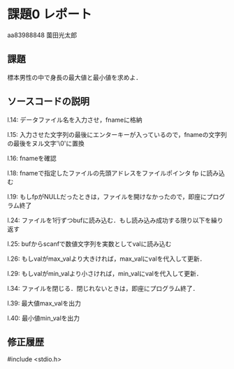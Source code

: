# 課題0 レポート

aa83988848 薗田光太郎

## 課題

標本男性の中で身長の最大値と最小値を求めよ．

## ソースコードの説明

l.14: データファイル名を入力させ，fnameに格納

l.15: 入力させた文字列の最後にエンターキーが入っているので，fnameの文字列の最後をヌル文字'\0'に置換

l.16: fnameを確認

l.18: fnameで指定したファイルの先頭アドレスをファイルポインタ fp に読み込む

l.19: もしfpがNULLだったときは，ファイルを開けなかったので，即座にプログラム終了

l.24: ファイルを1行ずつbufに読み込む．もし読み込み成功する限り以下を繰り返す

l.25: bufからscanfで数値文字列を実数としてvalに読み込む

l.26: もしvalがmax_valより大きければ，max_valにvalを代入して更新．

l.29: もしvalがmin_valより小さければ，min_valにvalを代入して更新．

l.34: ファイルを閉じる．閉じれないときは，即座にプログラム終了．

l.39: 最大値max_valを出力

l.40: 最小値min_valを出力

## 修正履歴
#include <stdio.h>


